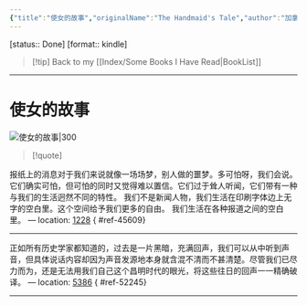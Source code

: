 ```yaml
---
{"title":"使女的故事","originalName":"The Handmaid's Tale","author":"加拿大 玛格丽特·阿特伍德","transAuthor":"陈小慰","publisher":"上海译文出版社","rating":8.5,"RelatedBooks":"证言,别名格蕾丝,新名字的故事,失踪的孩子,离开的，留下的,盲刺客,82年生的金智英,桶川跟踪狂杀人事件,坡道上的家,黑箱","ISBN":9787532776337,"type":"ReadNote","link":"https://book.douban.com/subject/27113801","cover":"https://img9.doubanio.com/view/subject/l/public/s29758763.jpg","pages":392,"publishDate":"2017-12","EndDate":"2018-09-05","alias":null,"pageprogress":null,"banner_icon":"📖","banner":"https://img9.doubanio.com/view/subject/l/public/s29758763.jpg","dg-publish":true,"permalink":"/BookNotes/使女的故事/","dgPassFrontmatter":true,"noteIcon":""}
---
```


[status:: Done]
[format:: kindle]

>[!tip] Back to my [[Index/Some Books I Have Read\|BookList]]

---
# 使女的故事

![使女的故事|300](https://img9.doubanio.com/view/subject/l/public/s29758763.jpg)

>[!quote]


报纸上的消息对于我们来说就像一场场梦，别人做的噩梦。多可怕呀，我们会说。它们确实可怕，但可怕的同时又觉得难以置信。它们过于耸人听闻，它们带有一种与我们的生活迥然不同的特性。 我们不是新闻人物，我们生活在印刷字体边上无字的空白里。这个空间给予我们更多的自由。 我们生活在各种报道之间的空白里。 — location: [1228]()
{ #ref-45609}


---
正如所有历史学家都知道的，过去是一片黑暗，充满回声，我们可以从中听到声音，但具体说话内容却因为声音发源地本身就含混不清而不甚清楚。尽管我们已尽力而为，还是无法用我们自己这个昌明时代的眼光，将这些往日的回声一一精确破译。 — location: [5386]()
{ #ref-52245}


---
